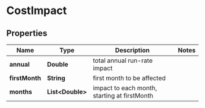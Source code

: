 

# CostImpact


## Properties

| Name | Type | Description | Notes |
|------------ | ------------- | ------------- | -------------|
|**annual** | **Double** | total annual run-rate impact |  |
|**firstMonth** | **String** | first month to be affected |  |
|**months** | **List&lt;Double&gt;** | impact to each month, starting at firstMonth |  |



